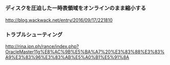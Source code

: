 ### ディスクを圧迫した一時表領域をオンラインのまま縮小する
<http://blog.wackwack.net/entry/2016/09/17/221810>
　  
### トラブルシューティング  
<http://rina.jpn.ph/rance/index.php?OracleMaster11g%E8%AC%9B%E5%BA%A7%20%E3%83%88%E3%83%A9%E3%83%96%E3%83%AB%E5%A0%B1%E5%91%8A>
